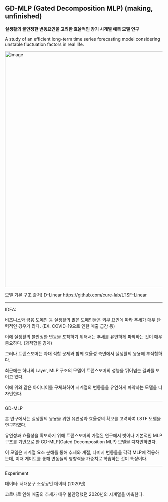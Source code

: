 ## GD-MLP (Gated Decomposition MLP) (making, unfinished)

<b>실생활의 불안정한 변동요인을 고려한 효율적인 장기 시계열 예측 모델 연구</b>

A study of an efficient long-term time series forecasting model considering unstable fluctuation factors in real life.

<img width="753" alt="image" src="https://github.com/Reign2121/GD-MLP/assets/121419113/ad33dce1-8528-4484-adb9-7539444a5f69">


모델 기본 구조 출처) D-Linear https://github.com/cure-lab/LTSF-Linear


_______________________

IDEA:

비즈니스와 금융 도메인 등 실생활의 많은 도메인들은 외부 요인에 따라 추세가 매우 탄력적인 경우가 많다. (EX. COVID-19으로 인한 매출 급감 등)

이에 실생활의 불안정한 변동을 포착하기 위해서는 추세를 유연하게 파착하는 것이 매우 중요하다. (과적합을 경계)

그러나 트랜스포머는 과대 적합 문제와 함께 효율성 측면에서 실생활의 응용에 부적합하다.

최근에는 하나의 Layer, MLP 구조의 모델이 트랜스포머의 성능을 뛰어넘는 결과를 보이고 있다.

이에 위와 같은 아이디어를 구체화하여 시계열의 변동들을 유연하게 파악하는 모델을 디자인한다. 

_______________________

GD-MLP

본 연구에서는 실생활의 응용을 위한 유연성과 효율성의 확보를 고려하여 LSTF 모델을 연구하였다.

유연성과 효율성을 확보하기 위해 트랜스포머의 가열된 연구에서 벗어나 기본적인 MLP 구조를 기반으로 한 GD-MLP(Gated Decomposition MLP) 모델을 디자인하였다. 

이 모델은 시계열 요소 분해를 통해 추세와 계절, 나머지 변동들을 각각 MLP에 적용하는데, 이때 게이트를 통해 변동들의 영향력을 가중치로 학습하는 것이 특징이다.

________________________

Experiment

데이터: 서대문구 소상공인 데이터 (2020년)

코로나로 인해 매출의 추세가 매우 불안정했던 2020년의 시계열을 예측한다.
